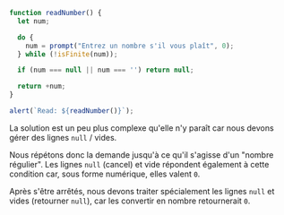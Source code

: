 ```js run demo
function readNumber() {
  let num;

  do {
    num = prompt("Entrez un nombre s'il vous plaît", 0);
  } while (!isFinite(num));

  if (num === null || num === '') return null;

  return +num;
}

alert(`Read: ${readNumber()}`);
```

La solution est un peu plus complexe qu'elle n'y paraît car nous devons gérer des lignes `null` / vides.

Nous répétons donc la demande jusqu'à ce qu'il s'agisse d'un "nombre régulier". Les lignes `null` (cancel) et vide répondent également à cette condition car, sous forme numérique, elles valent `0`.

Après s'être arrêtés, nous devons traiter spécialement les lignes `null` et vides (retourner `null`), car les convertir en nombre retournerait `0`.